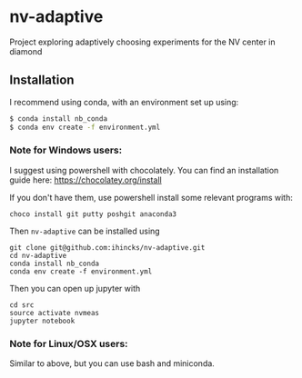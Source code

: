 # nv-adaptive
Project exploring adaptively choosing experiments for the NV center in diamond

## Installation

I recommend using conda, with an environment set up using:

```bash
$ conda install nb_conda
$ conda env create -f environment.yml
```

### Note for Windows users:

I suggest using powershell with chocolately. You can find an installation guide here: https://chocolatey.org/install

If you don't have them, use powershell install some relevant programs with:

    choco install git putty poshgit anaconda3
    
Then `nv-adaptive` can be installed using 

    git clone git@github.com:ihincks/nv-adaptive.git
    cd nv-adaptive
    conda install nb_conda
    conda env create -f environment.yml
    
Then you can open up jupyter with

    cd src
    source activate nvmeas
    jupyter notebook
    
### Note for Linux/OSX users:

Similar to above, but you can use bash and miniconda.

